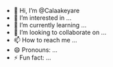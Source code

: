 - 👋 Hi, I’m @Calaakeyare
- 👀 I’m interested in ...
- 🌱 I’m currently learning ...
- 💞️ I’m looking to collaborate on ...
- 📫 How to reach me ...
- 😄 Pronouns: ...
- ⚡ Fun fact: ...

<!---
Calaakeyare/Calaakeyare is a ✨ special ✨ repository because its `README.md` (this file) appears on your GitHub profile.
You can click the Preview link to take a look at your changes.
--->
